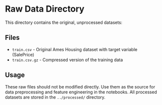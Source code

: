 # Raw Data Directory

This directory contains the original, unprocessed datasets:

## Files
- `train.csv` - Original Ames Housing dataset with target variable (SalePrice)
- `train.csv.gz` - Compressed version of the training data

## Usage
These raw files should not be modified directly. Use them as the source for data preprocessing and feature engineering in the notebooks. All processed datasets are stored in the `../processed/` directory.